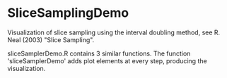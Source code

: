 SliceSamplingDemo
=================

Visualization of slice sampling using the interval doubling method, see R. Neal (2003) "Slice Sampling".

sliceSamplerDemo.R contains 3 similar functions.  The function 'sliceSamplerDemo' adds plot elements at every step, producing the visualization.
